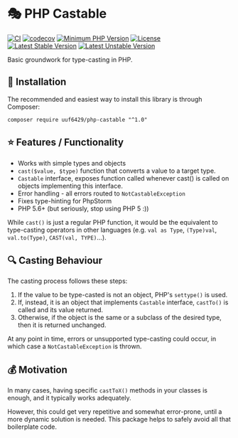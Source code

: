 # 🎭 PHP Castable

[![CI](https://github.com/uuf6429/php-castable/actions/workflows/ci.yml/badge.svg)](https://github.com/uuf6429/php-castable/actions/workflows/ci.yml)
[![codecov](https://codecov.io/gh/uuf6429/php-castable/branch/main/graph/badge.svg)](https://codecov.io/gh/uuf6429/php-castable)
[![Minimum PHP Version](https://img.shields.io/badge/php-%5E5.6%20%7C%20%5E7%20%7C%20%5E8-8892BF.svg)](https://php.net/)
[![License](https://poser.pugx.org/uuf6429/php-castable/license)](https://packagist.org/packages/uuf6429/php-castable)
[![Latest Stable Version](https://poser.pugx.org/uuf6429/php-castable/version)](https://packagist.org/packages/uuf6429/php-castable)
[![Latest Unstable Version](https://poser.pugx.org/uuf6429/php-castable/v/unstable)](https://packagist.org/packages/uuf6429/php-castable)

Basic groundwork for type-casting in PHP.

## 🔌 Installation
The recommended and easiest way to install this library is through Composer:

```shell
composer require uuf6429/php-castable "^1.0"
```

## ⭐️ Features / Functionality

- Works with simple types and objects
- `cast($value, $type)` function that converts a value to a target type.
- `Castable` interface, exposes function called whenever cast() is called on objects implementing this interface.
- Error handling - all errors routed to `NotCastableException`
- Fixes type-hinting for PhpStorm
- PHP 5.6+ (but seriously, stop using PHP 5 :))

While `cast()` is just a regular PHP function, it would be the equivalent to type-casting operators in other languages (e.g. `val as Type`, `(Type)val`, `val.to(Type)`, `CAST(val, TYPE)`...).

## 🔍 Casting Behaviour

The casting process follows these steps:
1. If the value to be type-casted is not an object, PHP's `settype()` is used.
2. If, instead, it is an object that implements `Castable` interface, `castTo()` is called and its value returned.
3. Otherwise, if the object is the same or a subclass of the desired type, then it is returned unchanged.

At any point in time, errors or unsupported type-casting could occur, in which case a `NotCastableException` is thrown.

## 💰 Motivation

In many cases, having specific `castToX()` methods in your classes is enough, and it typically works adequately.

However, this could get very repetitive and somewhat error-prone, until a more dynamic solution is needed. This package helps to safely avoid all that boilerplate code.